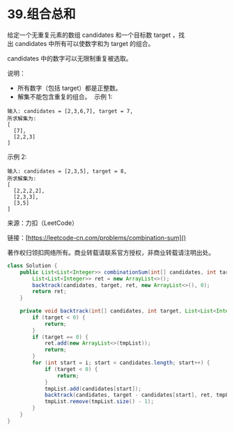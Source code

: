 # 39.组合总和
给定一个无重复元素的数组 candidates 和一个目标数 target ，找出 candidates 中所有可以使数字和为 target 的组合。

candidates 中的数字可以无限制重复被选取。

说明：

- 所有数字（包括 target）都是正整数。
- 解集不能包含重复的组合。 
示例 1:

```
输入: candidates = [2,3,6,7], target = 7,
所求解集为:
[
  [7],
  [2,2,3]
]
```
示例 2:

```
输入: candidates = [2,3,5], target = 8,
所求解集为:
[
  [2,2,2,2],
  [2,3,3],
  [3,5]
]
```

来源：力扣（LeetCode）

链接：[https://leetcode-cn.com/problems/combination-sum]()

著作权归领扣网络所有。商业转载请联系官方授权，非商业转载请注明出处。

```java
class Solution {
    public List<List<Integer>> combinationSum(int[] candidates, int target) {
        List<List<Integer>> ret = new ArrayList<>();
        backtrack(candidates, target, ret, new ArrayList<>(), 0);
        return ret;
    }
    
    private void backtrack(int[] candidates, int target, List<List<Integer>> ret, List<Integer> tmpList, int i) {
        if (target < 0) {
            return;
        }
        if (target == 0) {
            ret.add(new ArrayList<>(tmpList));
            return;
        }
        for (int start = i; start < candidates.length; start++) {
            if (target < 0) {
                return;
            }
            tmpList.add(candidates[start]);
            backtrack(candidates, target - candidates[start], ret, tmpList, start);
            tmpList.remove(tmpList.size() - 1);
        }
    }
}
```